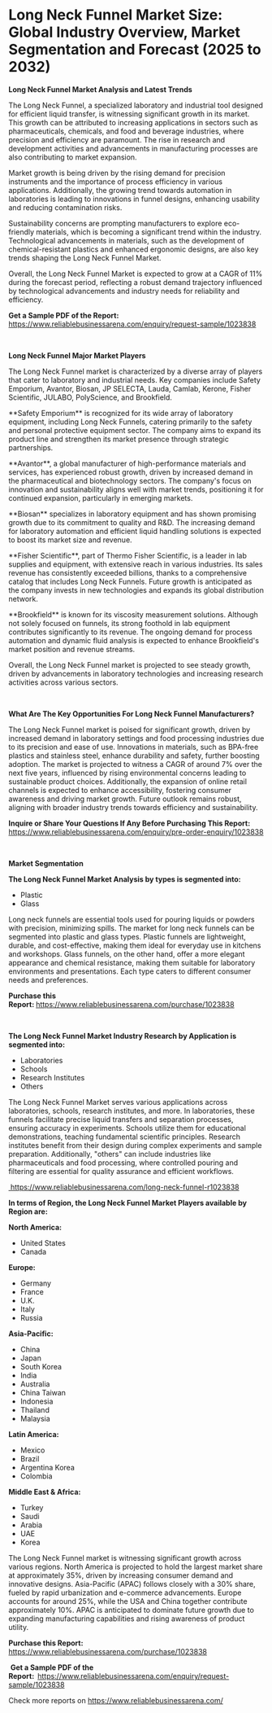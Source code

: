 <p><h1>Long Neck Funnel Market Size: Global Industry Overview, Market Segmentation and Forecast (2025 to 2032)</h1></p><p><strong>Long Neck Funnel Market Analysis and Latest Trends</strong></p>
<p><p>The Long Neck Funnel, a specialized laboratory and industrial tool designed for efficient liquid transfer, is witnessing significant growth in its market. This growth can be attributed to increasing applications in sectors such as pharmaceuticals, chemicals, and food and beverage industries, where precision and efficiency are paramount. The rise in research and development activities and advancements in manufacturing processes are also contributing to market expansion.</p><p>Market growth is being driven by the rising demand for precision instruments and the importance of process efficiency in various applications. Additionally, the growing trend towards automation in laboratories is leading to innovations in funnel designs, enhancing usability and reducing contamination risks. </p><p>Sustainability concerns are prompting manufacturers to explore eco-friendly materials, which is becoming a significant trend within the industry. Technological advancements in materials, such as the development of chemical-resistant plastics and enhanced ergonomic designs, are also key trends shaping the Long Neck Funnel Market.</p><p>Overall, the Long Neck Funnel Market is expected to grow at a CAGR of 11% during the forecast period, reflecting a robust demand trajectory influenced by technological advancements and industry needs for reliability and efficiency.</p></p>
<p><strong>Get a Sample PDF of the Report:&nbsp;</strong> <a href="https://www.reliablebusinessarena.com/enquiry/request-sample/1023838?utm_campaign=2133&utm_medium=2&utm_source=Github&utm_content=ia&utm_term=05032025&utm_id=long-neck-funnel">https://www.reliablebusinessarena.com/enquiry/request-sample/1023838</a></p>
<p>&nbsp;</p>
<p><strong>Long Neck Funnel Major Market Players</strong></p>
<p><p>The Long Neck Funnel market is characterized by a diverse array of players that cater to laboratory and industrial needs. Key companies include Safety Emporium, Avantor, Biosan, JP SELECTA, Lauda, Camlab, Kerone, Fisher Scientific, JULABO, PolyScience, and Brookfield. </p><p>**Safety Emporium** is recognized for its wide array of laboratory equipment, including Long Neck Funnels, catering primarily to the safety and personal protective equipment sector. The company aims to expand its product line and strengthen its market presence through strategic partnerships.</p><p>**Avantor**, a global manufacturer of high-performance materials and services, has experienced robust growth, driven by increased demand in the pharmaceutical and biotechnology sectors. The company's focus on innovation and sustainability aligns well with market trends, positioning it for continued expansion, particularly in emerging markets.</p><p>**Biosan** specializes in laboratory equipment and has shown promising growth due to its commitment to quality and R&D. The increasing demand for laboratory automation and efficient liquid handling solutions is expected to boost its market size and revenue.</p><p>**Fisher Scientific**, part of Thermo Fisher Scientific, is a leader in lab supplies and equipment, with extensive reach in various industries. Its sales revenue has consistently exceeded billions, thanks to a comprehensive catalog that includes Long Neck Funnels. Future growth is anticipated as the company invests in new technologies and expands its global distribution network.</p><p>**Brookfield** is known for its viscosity measurement solutions. Although not solely focused on funnels, its strong foothold in lab equipment contributes significantly to its revenue. The ongoing demand for process automation and dynamic fluid analysis is expected to enhance Brookfield's market position and revenue streams.</p><p>Overall, the Long Neck Funnel market is projected to see steady growth, driven by advancements in laboratory technologies and increasing research activities across various sectors.</p></p>
<p>&nbsp;</p>
<p><strong>What Are The Key Opportunities For Long Neck Funnel Manufacturers?</strong></p>
<p><p>The Long Neck Funnel market is poised for significant growth, driven by increased demand in laboratory settings and food processing industries due to its precision and ease of use. Innovations in materials, such as BPA-free plastics and stainless steel, enhance durability and safety, further boosting adoption. The market is projected to witness a CAGR of around 7% over the next five years, influenced by rising environmental concerns leading to sustainable product choices. Additionally, the expansion of online retail channels is expected to enhance accessibility, fostering consumer awareness and driving market growth. Future outlook remains robust, aligning with broader industry trends towards efficiency and sustainability.</p></p>
<p><strong>Inquire or Share Your Questions If Any Before Purchasing This Report:</strong> <a href="https://www.reliablebusinessarena.com/enquiry/pre-order-enquiry/1023838?utm_campaign=2133&utm_medium=2&utm_source=Github&utm_content=ia&utm_term=05032025&utm_id=long-neck-funnel">https://www.reliablebusinessarena.com/enquiry/pre-order-enquiry/1023838</a></p>
<p>&nbsp;</p>
<p><strong>Market Segmentation</strong></p>
<p><strong>The Long Neck Funnel Market Analysis by types is segmented into:</strong></p>
<p><ul><li>Plastic</li><li>Glass</li></ul></p>
<p><p>Long neck funnels are essential tools used for pouring liquids or powders with precision, minimizing spills. The market for long neck funnels can be segmented into plastic and glass types. Plastic funnels are lightweight, durable, and cost-effective, making them ideal for everyday use in kitchens and workshops. Glass funnels, on the other hand, offer a more elegant appearance and chemical resistance, making them suitable for laboratory environments and presentations. Each type caters to different consumer needs and preferences.</p></p>
<p><strong>Purchase this Report:&nbsp;</strong><a href="https://www.reliablebusinessarena.com/purchase/1023838?utm_campaign=2133&utm_medium=2&utm_source=Github&utm_content=ia&utm_term=05032025&utm_id=long-neck-funnel">https://www.reliablebusinessarena.com/purchase/1023838</a></p>
<p>&nbsp;</p>
<p><strong>The Long Neck Funnel Market Industry Research by Application is segmented into:</strong></p>
<p><ul><li>Laboratories</li><li>Schools</li><li>Research Institutes</li><li>Others</li></ul></p>
<p><p>The Long Neck Funnel Market serves various applications across laboratories, schools, research institutes, and more. In laboratories, these funnels facilitate precise liquid transfers and separation processes, ensuring accuracy in experiments. Schools utilize them for educational demonstrations, teaching fundamental scientific principles. Research institutes benefit from their design during complex experiments and sample preparation. Additionally, "others" can include industries like pharmaceuticals and food processing, where controlled pouring and filtering are essential for quality assurance and efficient workflows.</p></p>
<p><a href="https://www.reliablebusinessarena.com/long-neck-funnel-r1023838?utm_campaign=2133&utm_medium=2&utm_source=Github&utm_content=ia&utm_term=05032025&utm_id=long-neck-funnel">&nbsp;https://www.reliablebusinessarena.com/long-neck-funnel-r1023838</a></p>
<p><strong>In terms of Region, the Long Neck Funnel Market Players available by Region are:</strong></p>
<p>
    <p> <strong> North America: </strong>
        <ul>
            <li>United States</li>
            <li>Canada</li>
        </ul>
        </p> 
    <p> <strong> Europe: </strong>
        <ul>
            <li>Germany</li>
            <li>France</li>
            <li>U.K.</li>
            <li>Italy</li>
            <li>Russia</li>
        </ul>
        </p> 
    <p> <strong> Asia-Pacific: </strong>
        <ul>
            <li>China</li>
            <li>Japan</li>
            <li>South Korea</li>
            <li>India</li>
            <li>Australia</li>
            <li>China Taiwan</li>
            <li>Indonesia</li>
            <li>Thailand</li>
            <li>Malaysia</li>
        </ul>
        </p> 
    <p> <strong> Latin America: </strong>
        <ul>
            <li>Mexico</li>
            <li>Brazil</li>
            <li>Argentina Korea</li>
            <li>Colombia</li>
        </ul>
        </p> 
    <p> <strong> Middle East & Africa: </strong>
        <ul>
            <li>Turkey</li>
            <li>Saudi</li>
            <li>Arabia</li>
            <li>UAE</li>
            <li>Korea</li>
        </ul>
    </p>
    </p>
<p><p>The Long Neck Funnel market is witnessing significant growth across various regions. North America is projected to hold the largest market share at approximately 35%, driven by increasing consumer demand and innovative designs. Asia-Pacific (APAC) follows closely with a 30% share, fueled by rapid urbanization and e-commerce advancements. Europe accounts for around 25%, while the USA and China together contribute approximately 10%. APAC is anticipated to dominate future growth due to expanding manufacturing capabilities and rising awareness of product utility.</p></p>
<p><strong>Purchase this Report: </strong><a href="https://www.reliablebusinessarena.com/purchase/1023838?utm_campaign=2133&utm_medium=2&utm_source=Github&utm_content=ia&utm_term=05032025&utm_id=long-neck-funnel">https://www.reliablebusinessarena.com/purchase/1023838</a></p>
<p>&nbsp;<strong>Get a Sample PDF of the Report:&nbsp;&nbsp;</strong><a href="https://www.reliablebusinessarena.com/enquiry/request-sample/1023838?utm_campaign=2133&utm_medium=2&utm_source=Github&utm_content=ia&utm_term=05032025&utm_id=long-neck-funnel">https://www.reliablebusinessarena.com/enquiry/request-sample/1023838</a></p>
<p><strong></strong></p>
<p>Check more reports on <a href="https://www.reliablebusinessarena.com/?utm_campaign=2133&utm_medium=2&utm_source=Github&utm_content=ia&utm_term=05032025&utm_id=long-neck-funnel">https://www.reliablebusinessarena.com/</a></p>